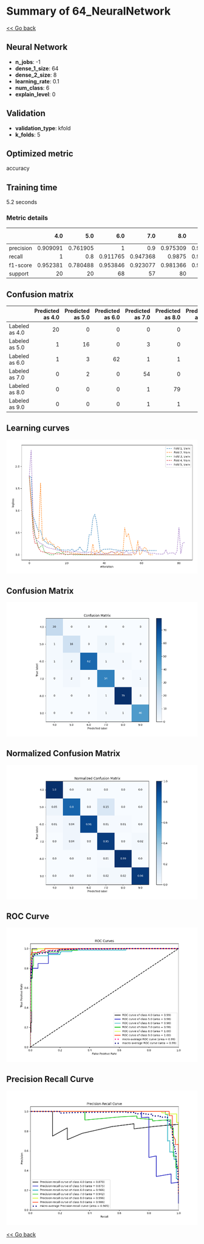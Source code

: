# Summary of 64_NeuralNetwork

[<< Go back](../README.md)


## Neural Network
- **n_jobs**: -1
- **dense_1_size**: 64
- **dense_2_size**: 8
- **learning_rate**: 0.1
- **num_class**: 6
- **explain_level**: 0

## Validation
 - **validation_type**: kfold
 - **k_folds**: 5

## Optimized metric
accuracy

## Training time

5.2 seconds

### Metric details
|           |       4.0 |       5.0 |       6.0 |       7.0 |       8.0 |       9.0 |   accuracy |   macro avg |   weighted avg |   logloss |
|:----------|----------:|----------:|----------:|----------:|----------:|----------:|-----------:|------------:|---------------:|----------:|
| precision |  0.909091 |  0.761905 |  1        |  0.9      |  0.975309 |  0.978723 |   0.945392 |    0.920838 |       0.947861 |   0.34797 |
| recall    |  1        |  0.8      |  0.911765 |  0.947368 |  0.9875   |  0.958333 |   0.945392 |    0.934161 |       0.945392 |   0.34797 |
| f1-score  |  0.952381 |  0.780488 |  0.953846 |  0.923077 |  0.981366 |  0.968421 |   0.945392 |    0.926597 |       0.945829 |   0.34797 |
| support   | 20        | 20        | 68        | 57        | 80        | 48        |   0.945392 |  293        |     293        |   0.34797 |


## Confusion matrix
|                |   Predicted as 4.0 |   Predicted as 5.0 |   Predicted as 6.0 |   Predicted as 7.0 |   Predicted as 8.0 |   Predicted as 9.0 |
|:---------------|-------------------:|-------------------:|-------------------:|-------------------:|-------------------:|-------------------:|
| Labeled as 4.0 |                 20 |                  0 |                  0 |                  0 |                  0 |                  0 |
| Labeled as 5.0 |                  1 |                 16 |                  0 |                  3 |                  0 |                  0 |
| Labeled as 6.0 |                  1 |                  3 |                 62 |                  1 |                  1 |                  0 |
| Labeled as 7.0 |                  0 |                  2 |                  0 |                 54 |                  0 |                  1 |
| Labeled as 8.0 |                  0 |                  0 |                  0 |                  1 |                 79 |                  0 |
| Labeled as 9.0 |                  0 |                  0 |                  0 |                  1 |                  1 |                 46 |

## Learning curves
![Learning curves](learning_curves.png)
## Confusion Matrix

![Confusion Matrix](confusion_matrix.png)


## Normalized Confusion Matrix

![Normalized Confusion Matrix](confusion_matrix_normalized.png)


## ROC Curve

![ROC Curve](roc_curve.png)


## Precision Recall Curve

![Precision Recall Curve](precision_recall_curve.png)



[<< Go back](../README.md)
